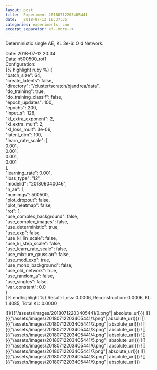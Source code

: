 ```yaml
---
layout: post
title:  Experiment 20180712203405441
date:   2018-07-13 16:37:35
categories: experiments, cnn
excerpt_separator: <!--more-->
---
```

Deterministic single AE, KL 3e-6: Old Network.  

 <!--more-->
Date: 2018-07-12 20:34  
Data: n500500_rot1  
Configuration:   
{% highlight ruby %}
{  
    "batch_size": 64,   
    "create_latents": false,   
    "directory": "/cluster/scratch/bjandrea/data",   
    "do_training": true,   
    "do_training_classif": false,   
    "epoch_updates": 100,   
    "epochs": 200,   
    "input_s": 128,   
    "kl_extra_exponent": 2,   
    "kl_extra_mult": 2,   
    "kl_loss_mult": 3e-06,   
    "latent_dim": 100,   
    "learn_rate_scale": [  
        0.001,   
        0.001,   
        0.001,   
        0.001  
    ],   
    "learning_rate": 0.001,   
    "loss_type": "l2",   
    "modelid": "201806040046",   
    "n_ae": 1,   
    "numimgs": 500500,   
    "plot_dropout": false,   
    "plot_heatmap": false,   
    "rot": 1,   
    "use_complex_background": false,   
    "use_complex_images": false,   
    "use_deterministic": true,   
    "use_exp": false,   
    "use_kl_lin_scale": false,   
    "use_kl_step_scale": false,   
    "use_learn_rate_scale": false,   
    "use_mixture_gaussian": false,   
    "use_mod_exp": true,   
    "use_mono_background": false,   
    "use_old_network": true,   
    "use_random_a": false,   
    "use_singles": false,   
    "var_constant": 0.0  
}  
{% endhighlight %}
Result: Loss: 0.0006, Reconstruction: 0.0006, KL: 1.4085, Total KL: 0.0000  

![]({{"/assets/images/20180712203405441/0.png"| absolute_url}})
![]({{"/assets/images/20180712203405441/1.png"| absolute_url}})
![]({{"/assets/images/20180712203405441/2.png"| absolute_url}})
![]({{"/assets/images/20180712203405441/3.png"| absolute_url}})
![]({{"/assets/images/20180712203405441/4.png"| absolute_url}})
![]({{"/assets/images/20180712203405441/5.png"| absolute_url}})
![]({{"/assets/images/20180712203405441/6.png"| absolute_url}})
![]({{"/assets/images/20180712203405441/7.png"| absolute_url}})
![]({{"/assets/images/20180712203405441/8.png"| absolute_url}})
![]({{"/assets/images/20180712203405441/9.png"| absolute_url}})
